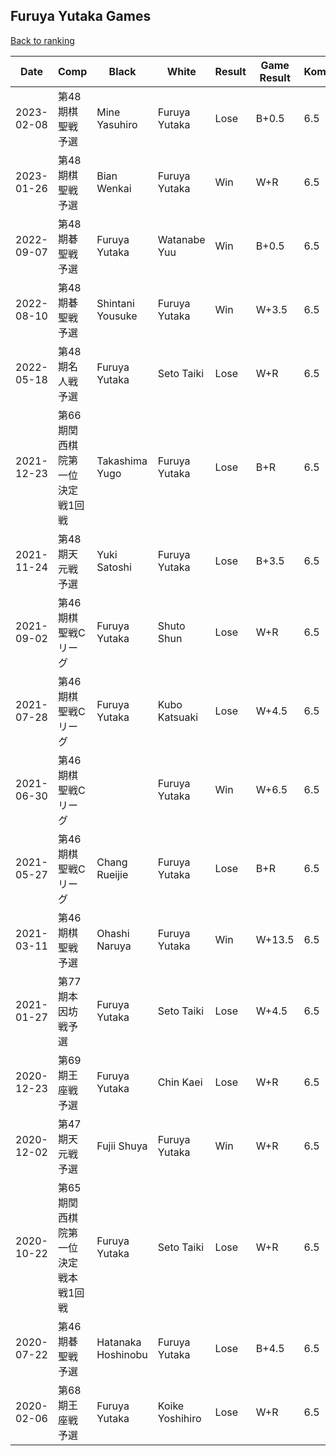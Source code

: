 ## Furuya Yutaka Games

[Back to ranking](../../index.md)




| **Date** | **Comp** | **Black** | **White** | **Result** | **Game Result** | **Komi** | **Rating** | **Diff** | 
| --- | --- | --- | --- | --- | --- | --- | --- | --- |
| 2023-02-08 | 第48期棋聖戦予選 | Mine Yasuhiro | Furuya Yutaka | Lose | B+0.5 | 6.5 | 2693 | 69 | 
| 2023-01-26 | 第48期棋聖戦予選 | Bian Wenkai | Furuya Yutaka | Win | W+R | 6.5 | 2624 | 0 | 
| 2022-09-07 | 第48期碁聖戦予選 | Furuya Yutaka | Watanabe Yuu | Win | B+0.5 | 6.5 | 2624 | 677 | 
| 2022-08-10 | 第48期碁聖戦予選 | Shintani Yousuke | Furuya Yutaka | Win | W+3.5 | 6.5 | 1947 | 0 | 
| 2022-05-18 | 第48期名人戦予選 | Furuya Yutaka | Seto Taiki | Lose | W+R | 6.5 | 1947 | -426 | 
| 2021-12-23 | 第66期関西棋院第一位決定戦1回戦 | Takashima Yugo | Furuya Yutaka | Lose | B+R | 6.5 | 2373 | -300 | 
| 2021-11-24 | 第48期天元戦予選 | Yuki Satoshi | Furuya Yutaka | Lose | B+3.5 | 6.5 | 2673 | -44 | 
| 2021-09-02 | 第46期棋聖戦Cリーグ | Furuya Yutaka | Shuto Shun | Lose | W+R | 6.5 | 2717 | 35 | 
| 2021-07-28 | 第46期棋聖戦Cリーグ | Furuya Yutaka | Kubo Katsuaki | Lose | W+4.5 | 6.5 | 2682 | 238 | 
| 2021-06-30 | 第46期棋聖戦Cリーグ |  | Furuya Yutaka | Win | W+6.5 | 6.5 | 2444 | 41 | 
| 2021-05-27 | 第46期棋聖戦Cリーグ | Chang Rueijie | Furuya Yutaka | Lose | B+R | 6.5 | 2403 | 44 | 
| 2021-03-11 | 第46期棋聖戦予選 | Ohashi Naruya | Furuya Yutaka | Win | W+13.5 | 6.5 | 2359 | 310 | 
| 2021-01-27 | 第77期本因坊戦予選 | Furuya Yutaka | Seto Taiki | Lose | W+4.5 | 6.5 | 2049 | -135 | 
| 2020-12-23 | 第69期王座戦予選 | Furuya Yutaka | Chin Kaei | Lose | W+R | 6.5 | 2184 | -251 | 
| 2020-12-02 | 第47期天元戦予選 | Fujii Shuya | Furuya Yutaka | Win | W+R | 6.5 | 2435 | 216 | 
| 2020-10-22 | 第65期関西棋院第一位決定戦本戦1回戦 | Furuya Yutaka | Seto Taiki | Lose | W+R | 6.5 | 2219 | -501 | 
| 2020-07-22 | 第46期碁聖戦予選 | Hatanaka Hoshinobu | Furuya Yutaka | Lose | B+4.5 | 6.5 | 2720 | -7 | 
| 2020-02-06 | 第68期王座戦予選 | Furuya Yutaka | Koike Yoshihiro | Lose | W+R | 6.5 | 2727 | missing |




